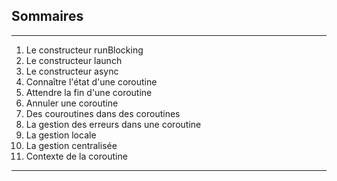 ## Sommaires

---
1. Le constructeur runBlocking
2. Le constructeur launch
3. Le constructeur async
4. Connaître l'état d'une coroutine
5. Attendre la fin d'une coroutine
6. Annuler une coroutine
7. Des couroutines dans des coroutines
8. La gestion des erreurs dans une coroutine
9. La gestion locale
10. La gestion centralisée
11. Contexte de la coroutine
---
